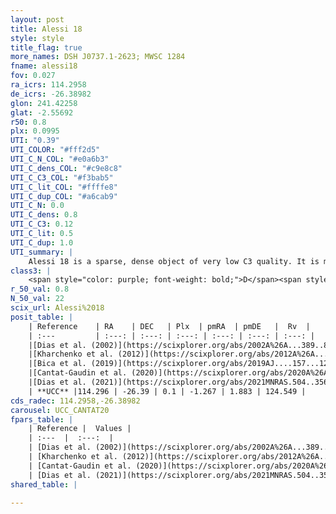 ```yaml
---
layout: post
title: Alessi 18
style: style
title_flag: true
more_names: DSH J0737.1-2623; MWSC 1284
fname: alessi18
fov: 0.027
ra_icrs: 114.2958
de_icrs: -26.38982
glon: 241.42258
glat: -2.55692
r50: 0.8
plx: 0.0995
UTI: "0.39"
UTI_COLOR: "#fff2d5"
UTI_C_N_COL: "#e0a6b3"
UTI_C_dens_COL: "#c9e8c8"
UTI_C_C3_COL: "#f3bab5"
UTI_C_lit_COL: "#ffffe8"
UTI_C_dup_COL: "#a6cab9"
UTI_C_N: 0.0
UTI_C_dens: 0.8
UTI_C_C3: 0.12
UTI_C_lit: 0.5
UTI_C_dup: 1.0
UTI_summary: |
    Alessi 18 is a sparse, dense object of very low C3 quality. It is moderately studied in the literature.<br><br><span style="color: #99180f; font-weight: bold;">Warning: </span>contains less than 25 stars with <i>P>0.5</i> estimated.
class3: |
    <span style="color: purple; font-weight: bold;">D</span><span style="color: red; font-weight: bold;">C</span>
r_50_val: 0.8
N_50_val: 22
scix_url: Alessi%2018
posit_table: |
    | Reference    | RA    | DEC   | Plx  | pmRA  | pmDE   |  Rv  |
    | :---         | :---: | :---: | :---: | :---: | :---: | :---: |
    |[Dias et al. (2002)](https://scixplorer.org/abs/2002A%26A...389..871D) | 114.296 | -26.388 | -- | -1.39 | -0.34 | -- |
    |[Kharchenko et al. (2012)](https://scixplorer.org/abs/2012A%26A...543A.156K) | 114.293 | -26.385 | -- | -3.65 | 1.48 | -- |
    |[Bica et al. (2019)](https://scixplorer.org/abs/2019AJ....157...12B) | 114.29 | -26.388 | -- | -- | -- | -- |
    |[Cantat-Gaudin et al. (2020)](https://scixplorer.org/abs/2020A%26A...640A...1C) | 114.295 | -26.386 | 0.126 | -1.261 | 1.79 | -- |
    |[Dias et al. (2021)](https://scixplorer.org/abs/2021MNRAS.504..356D) | 114.295 | -26.39 | 0.131 | -1.221 | 1.886 | -- |
    | **UCC** |114.296 | -26.39 | 0.1 | -1.267 | 1.883 | 124.549 | 
cds_radec: 114.2958,-26.38982
carousel: UCC_CANTAT20
fpars_table: |
    | Reference |  Values |
    | :---  |  :---:  |
    | [Dias et al. (2002)](https://scixplorer.org/abs/2002A%26A...389..871D) | `E(B-V)=0.645, Dist=6287.0, Age=9.01` |
    | [Kharchenko et al. (2012)](https://scixplorer.org/abs/2012A%26A...543A.156K) | `e_bv=0.645, distance=6287, log_age=9.01` |
    | [Cantat-Gaudin et al. (2020)](https://scixplorer.org/abs/2020A%26A...640A...1C) | `AVNN=2.48, DMNN=14.29, AgeNN=6.71` |
    | [Dias et al. (2021)](https://scixplorer.org/abs/2021MNRAS.504..356D) | `Av=2.039, Dist=4054, logage=8.819, [Fe/H]=-0.272` |
shared_table: |
    
---
```

